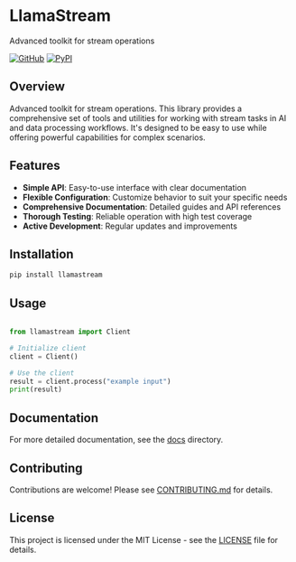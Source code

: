 # LlamaStream

Advanced toolkit for stream operations

[![GitHub](https://img.shields.io/github/license/llamasearchai/llamastream)](https://github.com/llamasearchai/llamastream/blob/main/LICENSE)
[![PyPI](https://img.shields.io/pypi/v/llamastream.svg)](https://pypi.org/project/llamastream/)

## Overview


Advanced toolkit for stream operations. This library provides a comprehensive set of tools and utilities for
working with stream tasks in AI and data processing workflows.
It's designed to be easy to use while offering powerful capabilities for complex scenarios.


## Features


- **Simple API**: Easy-to-use interface with clear documentation
- **Flexible Configuration**: Customize behavior to suit your specific needs
- **Comprehensive Documentation**: Detailed guides and API references
- **Thorough Testing**: Reliable operation with high test coverage
- **Active Development**: Regular updates and improvements


## Installation

```bash
pip install llamastream
```

## Usage

```python

from llamastream import Client

# Initialize client
client = Client()

# Use the client
result = client.process("example input")
print(result)

```

## Documentation

For more detailed documentation, see the [docs](docs/) directory.

## Contributing

Contributions are welcome! Please see [CONTRIBUTING.md](CONTRIBUTING.md) for details.

## License

This project is licensed under the MIT License - see the [LICENSE](LICENSE) file for details.
